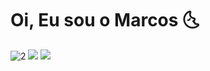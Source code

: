 # Oi, Eu sou o Marcos :last_quarter_moon_with_face:

![2](https://user-images.githubusercontent.com/57817746/100011328-547e7600-2db0-11eb-9e22-effc7f335c4b.gif)
[<img src="https://img.shields.io/badge/linkedin-%230077B5.svg?&style=for-the-badge&logo=linkedin&logoColor=white" />](https://www.linkedin.com/in/vinnicius-de-jesus/) [<img src = "https://img.shields.io/badge/instagram-%23E4405F.svg?&style=for-the-badge&logo=instagram&logoColor=white">](https://www.instagram.com/m.vinicius.jesus/)

